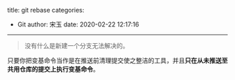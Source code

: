 title: git rebase
categories:
 - Git
author: 宋玉
date: 2020-02-22 12:17:16
---
> 没有什么是新建一个分支无法解决的。


只要你把变基命令当作是在推送前清理提交使之整洁的工具，并且**只在从未推送至共用仓库的提交上执行变基命令**。
